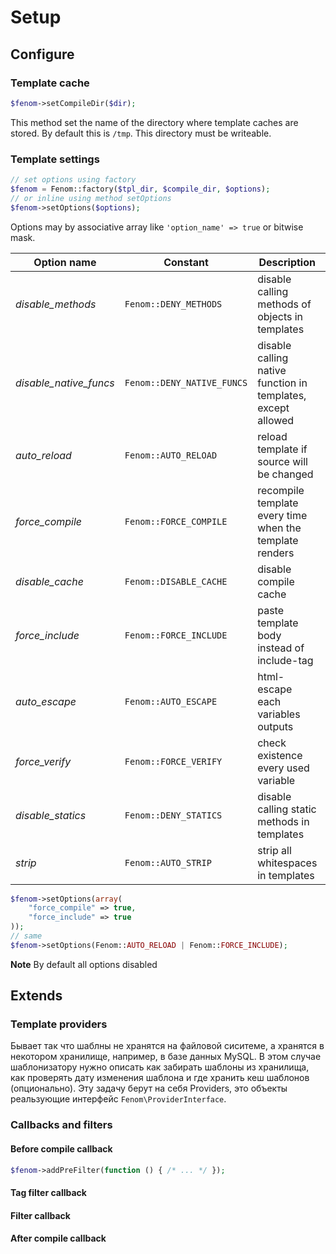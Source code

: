 Setup
=====

## Configure

### Template cache

```php
$fenom->setCompileDir($dir);
```

This method set the name of the directory where template caches are stored. By default this is `/tmp`. This directory must be writeable.

### Template settings

```php
// set options using factory
$fenom = Fenom::factory($tpl_dir, $compile_dir, $options);
// or inline using method setOptions
$fenom->setOptions($options);
```

Options may by associative array like `'option_name' => true` or bitwise mask.

| Option name            | Constant                  | Description                                                  | Affect |
| ---------------------- | ------------------------- | ------------------------------------------------------------ | ------ |
| *disable_methods*      | `Fenom::DENY_METHODS`     | disable calling methods of objects in templates              |  |
| *disable_native_funcs* | `Fenom::DENY_NATIVE_FUNCS`| disable calling native function in templates, except allowed |  |
| *auto_reload*          | `Fenom::AUTO_RELOAD`      | reload template if source will be changed                    | decreases performance |
| *force_compile*        | `Fenom::FORCE_COMPILE`    | recompile template every time when the template renders      | very decreases performance |
| *disable_cache*        | `Fenom::DISABLE_CACHE`    | disable compile cache                                        | greatly decreases performance |
| *force_include*        | `Fenom::FORCE_INCLUDE`    | paste template body instead of include-tag                   | increases performance, increases cache size |
| *auto_escape*          | `Fenom::AUTO_ESCAPE`      | html-escape each variables outputs                           | decreases performance |
| *force_verify*         | `Fenom::FORCE_VERIFY`     | check existence every used variable                          | decreases performance |
| *disable_statics*      | `Fenom::DENY_STATICS`     | disable calling static methods in templates                  |  |
| *strip*                | `Fenom::AUTO_STRIP`       | strip all whitespaces in templates                           | decrease cache size |

```php
$fenom->setOptions(array(
    "force_compile" => true,
    "force_include" => true
));
// same
$fenom->setOptions(Fenom::AUTO_RELOAD | Fenom::FORCE_INCLUDE);
```

**Note**
By default all options disabled

## Extends

### Template providers

Бывает так что шаблны не хранятся на файловой сиситеме, а хранятся в некотором хранилище, например, в базе данных MySQL.
В этом случае шаблонизатору нужно описать как забирать шаблоны из хранилища, как проверять дату изменения шаблона и где хранить кеш шаблонов (опционально).
Эту задачу берут на себя Providers, это объекты реальзующие интерфейс `Fenom\ProviderInterface`.

### Callbacks and filters

#### Before compile callback

```php
$fenom->addPreFilter(function () { /* ... */ });
```

#### Tag filter callback

#### Filter callback

#### After compile callback


